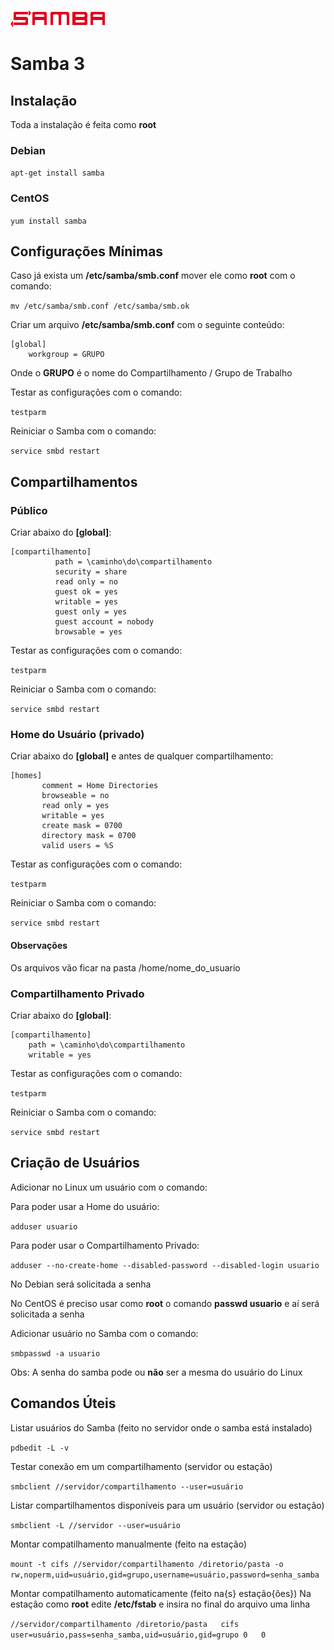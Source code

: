 ![](https://github.com/paulo-correia/Linux_Samba_3/blob/master/samba_logo.png)

# Samba 3

## Instalação
Toda a instalação é feita como **root**
### Debian
```apt-get install samba```
### CentOS
```yum install samba```
## Configurações Mínimas
Caso já exista um **/etc/samba/smb.conf** mover ele como **root** com o comando:

`mv /etc/samba/smb.conf /etc/samba/smb.ok`

Criar um arquivo **/etc/samba/smb.conf** com o seguinte conteúdo:
```
[global]
	workgroup = GRUPO
```
Onde o **GRUPO** é o nome do Compartilhamento / Grupo de Trabalho 

Testar as configurações com o comando:

`testparm`

Reiniciar o Samba com o comando:

`service smbd restart`
## Compartilhamentos
### Público

Criar abaixo do **[global]**:
``` 
[compartilhamento]
          path = \caminho\do\compartilhamento
          security = share
          read only = no
          guest ok = yes
          writable = yes
          guest only = yes
          guest account = nobody
          browsable = yes
```

Testar as configurações com o comando:

`testparm`

Reiniciar o Samba com o comando:

`service smbd restart`

### Home do Usuário (privado)

Criar abaixo do **[global]** e antes de qualquer compartilhamento:
```
[homes]
       comment = Home Directories
       browseable = no
       read only = yes
       writable = yes
       create mask = 0700
       directory mask = 0700
       valid users = %S
```

Testar as configurações com o comando:

`testparm`

Reiniciar o Samba com o comando:

`service smbd restart`

#### Observações
Os arquivos vão ficar na pasta /home/nome_do_usuario

### Compartilhamento Privado
Criar abaixo do **[global]**:
```
[compartilhamento]
	path = \caminho\do\compartilhamento
    writable = yes
```

Testar as configurações com o comando:

`testparm`

Reiniciar o Samba com o comando:

`service smbd restart`

## Criação de Usuários
Adicionar no Linux um usuário com o comando:

Para poder usar a Home do usuário:

`adduser usuario`

Para poder usar o Compartilhamento Privado:

`adduser --no-create-home --disabled-password --disabled-login usuario`

No Debian será solicitada a senha

No CentOS é preciso usar como **root** o comando **passwd usuario** e aí será solicitada a senha

Adicionar usuário no Samba com o comando:

`smbpasswd -a usuario`

Obs: A senha do samba pode ou **não** ser a mesma do usuário do Linux

## Comandos Úteis
Listar usuários do Samba (feito no servidor onde o samba está instalado)

`pdbedit -L -v`

Testar conexão em um compartilhamento (servidor ou estação) 

`smbclient //servidor/compartilhamento --user=usuário`

Listar compartilhamentos disponíveis para um usuário (servidor ou estação)

`smbclient -L //servidor --user=usuário`

Montar compatilhamento manualmente (feito na estação)

`mount -t cifs //servidor/compartilhamento /diretorio/pasta -o rw,noperm,uid=usuário,gid=grupo,username=usuário,password=senha_samba
`

Montar compatilhamento automaticamente (feito na{s} estação{ôes})
Na estação como **root** edite **/etc/fstab** e insira no final do arquivo uma linha

`//servidor/compartilhamento /diretorio/pasta	cifs	user=usuário,pass=senha_samba,uid=usuário,gid=grupo	0	0`

